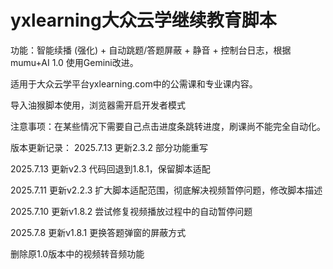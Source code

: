 # yxlearning大众云学继续教育脚本

功能：智能续播 (强化) + 自动跳题/答题屏蔽 + 静音 + 控制台日志，根据mumu+AI 1.0 使用Gemini改进。

适用于大众云学平台yxlearning.com中的公需课和专业课内容。

导入油猴脚本使用，浏览器需开启开发者模式

注意事项：在某些情况下需要自己点击进度条跳转进度，刷课尚不能完全自动化。

版本更新记录：
2025.7.13  更新2.3.2  部分功能重写

2025.7.13  更新v2.3   代码回退到1.8.1，保留脚本适配

2025.7.11  更新v2.2.3 扩大脚本适配范围，彻底解决视频暂停问题，修改脚本描述

2025.7.10  更新v1.8.2	尝试修复视频播放过程中的自动暂停问题

2025.7.8   更新v1.8.1	更换答题弹窗的屏蔽方式

删除原1.0版本中的视频转音频功能

